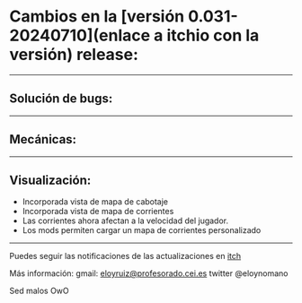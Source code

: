 # Cambios en la [versión 0.031-20240710](enlace a itchio con la versión) release:

---
## Solución de bugs:


---
## Mecánicas:

---
## Visualización:

- Incorporada vista de mapa de cabotaje
- Incorporada vista de mapa de corrientes
- Las corrientes ahora afectan a la velocidad del jugador.
- Los mods permiten cargar un mapa de corrientes personalizado
---

Puedes seguir las notificaciones de las actualizaciones en [itch](https://eloy-ruiz.itch.io/)

Más información:
gmail: eloyruiz@profesorado.cei.es
twitter @eloynomano

Sed malos OwO